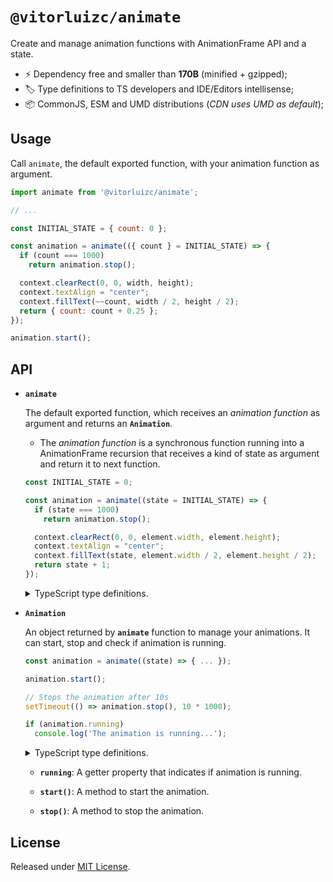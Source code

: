 # `@vitorluizc/animate`

Create and manage animation functions with AnimationFrame API and a state.

- :zap: Dependency free and smaller than **170B** (minified + gzipped);
- :label: Type definitions to TS developers and IDE/Editors intellisense;
- :package: CommonJS, ESM and UMD distributions (_CDN uses UMD as default_);

## Usage

Call `animate`, the default exported function, with your animation function as argument.

```js
import animate from '@vitorluizc/animate';

// ...

const INITIAL_STATE = { count: 0 };

const animation = animate(({ count } = INITIAL_STATE) => {
  if (count === 1000)
    return animation.stop();

  context.clearRect(0, 0, width, height);
  context.textAlign = "center";
  context.fillText(~~count, width / 2, height / 2);
  return { count: count + 0.25 };
});

animation.start();
```

## API

- **`animate`**

  The default exported function, which receives an _animation function_ as argument and returns an **`Animation`**.

  - The _animation function_ is a synchronous function running into a AnimationFrame recursion that receives a kind of state as argument and return it to next function.

  ```js
  const INITIAL_STATE = 0;

  const animation = animate((state = INITIAL_STATE) => {
    if (state === 1000)
      return animation.stop();

    context.clearRect(0, 0, element.width, element.height);
    context.textAlign = "center";
    context.fillText(state, element.width / 2, element.height / 2);
    return state + 1;
  });
  ```

  <details>
    <summary>TypeScript type definitions.</summary>

  <br />

  ```ts
  declare const animate: <S>(animation: (state: S | undefined) => S) => Animation;

  export default animate;
  ```
  </details>

- **`Animation`**

  An object returned by **`animate`** function to manage your animations. It can start, stop and check if animation is running.

  ```js
  const animation = animate((state) => { ... });

  animation.start();

  // Stops the animation after 10s
  setTimeout(() => animation.stop(), 10 * 1000);

  if (animation.running)
    console.log('The animation is running...');
  ```

  <details>
    <summary>TypeScript type definitions.</summary>

  <br />

  ```ts
  export interface Animation {
    readonly running: boolean;
    stop (): void;
    start (): void;
  }
  ```
  </details>

  - **`running`**: A getter property that indicates if animation is running.

  - **`start()`**: A method to start the animation.

  - **`stop()`**: A method to stop the animation.

## License

Released under [MIT License](./LICENSE).

